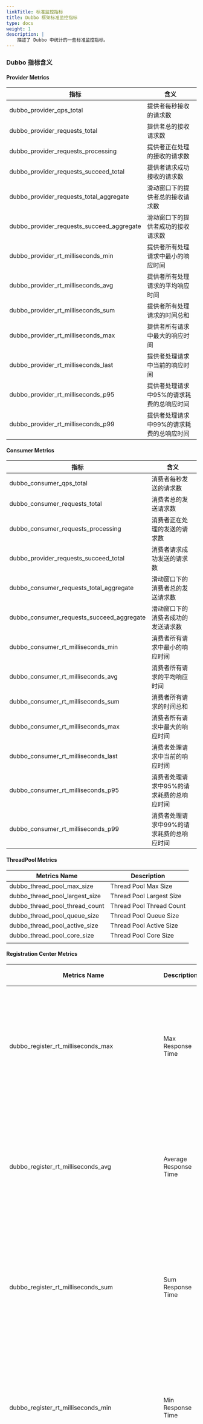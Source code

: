 ```yaml
---
linkTitle: 标准监控指标
title: Dubbo 框架标准监控指标
type: docs
weight: 1
description: |
    描述了 Dubbo 中统计的一些标准监控指标。
---
```


### Dubbo 指标含义
#### Provider Metrics
| 指标                                        | 含义                     |
|-------------------------------------------|------------------------|
| dubbo_provider_qps_total                  | 提供者每秒接收的请求数            |
| dubbo_provider_requests_total             | 提供者总的接收请求数             |
| dubbo_provider_requests_processing        | 提供者正在处理的接收的请求数         |
| dubbo_provider_requests_succeed_total     | 提供者请求成功接收的请求数          |
| dubbo_provider_requests_total_aggregate   | 滑动窗口下的提供者总的接收请求数       |
| dubbo_provider_requests_succeed_aggregate | 滑动窗口下的提供者成功的接收请求数      |
| dubbo_provider_rt_milliseconds_min             | 提供者所有处理请求中最小的响应时间        |
| dubbo_provider_rt_milliseconds_avg             | 提供者所有处理请求的平均响应时间         |
| dubbo_provider_rt_milliseconds_sum             | 提供者所有处理请求的时间总和           |
| dubbo_provider_rt_milliseconds_max             | 提供者所有请求中最大的响应时间        |
| dubbo_provider_rt_milliseconds_last            | 提供者处理请求中当前的响应时间        |
| dubbo_provider_rt_milliseconds_p95             | 提供者处理请求中95%的请求耗费的总响应时间 |
| dubbo_provider_rt_milliseconds_p99             | 提供者处理请求中99%的请求耗费的总响应时间 |


#### Consumer Metrics
| 指标                                        | 含义                                      |
|-------------------------------------------| ----------------------------------------- |
| dubbo_consumer_qps_total                  | 消费者每秒发送的请求数                    |
| dubbo_consumer_requests_total             | 消费者总的发送请求数                      |
| dubbo_consumer_requests_processing        | 消费者正在处理的发送的请求数              |
| dubbo_provider_requests_succeed_total     | 消费者请求成功发送的请求数                |
| dubbo_consumer_requests_total_aggregate   | 滑动窗口下的消费者总的发送请求数          |
| dubbo_consumer_requests_succeed_aggregate | 滑动窗口下的消费者成功的发送请求数        |
| dubbo_consumer_rt_milliseconds_min             | 消费者所有请求中最小的响应时间            |
| dubbo_consumer_rt_milliseconds_avg             | 消费者所有请求的平均响应时间              |
| dubbo_consumer_rt_milliseconds_sum             | 消费者所有请求的时间总和                  |
| dubbo_consumer_rt_milliseconds_max             | 消费者所有请求中最大的响应时间            |
| dubbo_consumer_rt_milliseconds_last            | 消费者处理请求中当前的响应时间            |
| dubbo_consumer_rt_milliseconds_p95             | 消费者处理请求中95%的请求耗费的总响应时间 |
| dubbo_consumer_rt_milliseconds_p99             | 消费者处理请求中99%的请求耗费的总响应时间 |


#### ThreadPool Metrics
| Metrics Name                   | Description              |
| ------------------------------ | ------------------------ |
| dubbo_thread_pool_max_size     | Thread Pool Max Size     |
| dubbo_thread_pool_largest_size | Thread Pool Largest Size |
| dubbo_thread_pool_thread_count | Thread Pool Thread Count |
| dubbo_thread_pool_queue_size   | Thread Pool Queue Size   |
| dubbo_thread_pool_active_size  | Thread Pool Active Size  |
| dubbo_thread_pool_core_size    | Thread Pool Core Size    |
|                                |                          |

#### Registration Center Metrics
| Metrics Name                                       | Description                             | 说明                                     |
| -------------------------------------------------- | --------------------------------------- | ---------------------------------------- |
| dubbo_register_rt_milliseconds_max                 | Max Response Time                       | **应用级** 实例注册总的最大时间         |
| dubbo_register_rt_milliseconds_avg                 | Average Response Time                   | **应用级** 实例注册总的平均时间         |
| dubbo_register_rt_milliseconds_sum                 | Sum Response Time                       | **应用级** 实例注册总的注册时间         |
| dubbo_register_rt_milliseconds_min                 | Min Response Time                       | **应用级** 实例注册总的最小时间         |
| dubbo_registry_register_requests_succeed_total     | Succeed Register Requests               | **应用级** 实例注册成功的次数           |
| dubbo_registry_register_requests_total             | Total Register Requests                 | **应用级** 实例注册总次数包含成功与失败 |
| dubbo_registry_register_requests_failed_total      | Failed Register Requests                | **应用级** 实例注册失败次数             |
| dubbo_register_rt_milliseconds_last                | Last Response Time                      | **应用级** 实例注册最新响应时间         |
| dubbo_registry_register_requests_failed_total      | Failed Register Requests                | **应用级** 实例注册失败次数             |
| dubbo_registry_register_service_total              | Total Service-Level Register Requests   | **接口级** 服务接口注册总数               |
| dubbo.registry.register.service.succeed.total      | Succeed Service-Level Register Requests | **接口级** 服务接口注册成功总数                    |
| dubbo.registry.register.service.failed.total       | Failed Service-Level Register Requests  | **接口级** 服务接口注册失败总数                   |
| dubbo.registry.subscribe.service.num.total         | Total Service-Level Subscribe Num       | **接口级** 服务接口订阅总数              |
| dubbo.registry.subscribe.service.num.succeed.total | Succeed Service-Level Num               | **接口级** 服务接口订阅成功总数                  |
| dubbo.registry.subscribe.service.num.failed.total  | Failed Service-Level Num                | **接口级** 服务接口订阅失败总数              |


#### Metadata Center Metrics
元数据指标生效范围：当元数据为集中式配置时（report-metadata为true或者metadataType为remote）
| Metrics Name                               | Description                    | 说明                                                         |
| ------------------------------------------ | ------------------------------ | ------------------------------------------------------------ |
| dubbo_metadata_push_num_total              | Total Num                      | **提供者** 推送元数据到元数据中心的成功次数,当提供者元数据发生了变更时触发 |
| dubbo_metadata_push_num_succeed_total      | Succeed Push Num               | **提供者** 推送元数据到元数据中心的成功次数,当提供者元数据发生了变更时触发 |
| dubbo_metadata_push_num_failed_total       | Failed Push Num                | **提供者** 推送元数据到元数据中心的失败次数,当提供者元数据发生了变更时并且出现异常触发 |
| dubbo_metadata_subscribe_num_total         | Total Metadata Subscribe Num   | **消费者** 获取元数据的总次数，当消费者启动时本地磁盘缓存无元数据获取元数据的次数 |
| dubbo_metadata_subscribe_num_succeed_total | Succeed Metadata Subscribe Num | **消费者** 获取元数据的总次数，当消费者启动时本地磁盘缓存无元数据并且成功获取元数据的次数 |
| dubbo_metadata_subscribe_num_failed_total  | Failed Metadata Subscribe Num  | **消费者** 获取元数据的总次数，当消费者启动时本地磁盘缓存无元数据并且获取元数据失败的次数 |
| dubbo_push_rt_milliseconds_sum             | Sum Response Time              | **提供者** 推送元数据到元数据中心的总时间                   |
| dubbo_push_rt_milliseconds_last            | Last Response Time             | **提供者** 推送元数据到元数据中心的最新耗时                 |
| dubbo_push_rt_milliseconds_min             | Min Response Time              | **提供者** 推送元数据到元数据中心的最小时间                 |
| dubbo_push_rt_milliseconds_max             | Max Response Time              | **提供者** 推送元数据到元数据中心的最大时间                 |
| dubbo_push_rt_milliseconds_avg             | Average Response Time          | **提供者** 推送元数据到元数据中心的平均时间                 |
| dubbo_subscribe_rt_milliseconds_sum        | Sum Response Time              | **消费者** 获取元数据从元数据中心的总时间                  |
| dubbo_subscribe_rt_milliseconds_last       | Last Response Time             | **消费者** 推送元数据到元数据中心的最新耗时                 |
| dubbo_subscribe_rt_milliseconds_min        | Min Response Time              | **消费者** 推送元数据到元数据中心的最小时间                 |
| dubbo_subscribe_rt_milliseconds_max        | Max Response Time              | **消费者** 推送元数据到元数据中心的最大时间                 |
| dubbo_subscribe_rt_milliseconds_avg        | Average Response Time          | **消费者** 推送元数据到元数据中心的平均时间                 |

 
####   Provider Exception
| MetricsName                                        | Description                                                  |说明|
| -------------------------------------------------- | ------------------------------------------------------------ |------------------------------------------------------------ |
| dubbo.provider.requests.business.failed.total            | Total Failed Business Requests  |当RPC请求异常状态码为 RpcException.BIZ_EXCEPTION|
| dubbo.provider.requests.timeout.total                    | Total Timeout Failed Requests |当RPC请求异常为超时异常状态码为 RpcException.TIMEOUT_EXCEPTION |
| dubbo.provider.requests.limit.total                      | Total Limit Failed Requests |RPC请求中一般为并发数超过了限制 max concurrent invoke 或者是超过了系统的上限出现了异常状态码为RpcException.LIMIT_EXCEEDED_EXCEPTION或者异常类型为LimitExceededException LimitExceededException |
| dubbo.provider.requests.unknown.failed.total             | Total Unknown Failed Requests |暂为归类的其他类型的异常具体分析根据日志来看 |
| dubbo.provider.requests.failed.total                     | Total Failed Requests |总的异常次数                           |
| dubbo.provider.requests.failed.network.total             | Total network Failed Requests |一般发生在网络连接失败或者网络通信时候发生的异常，对应Java异常为RemotingException |
| dubbo.provider.requests.failed.service.unavailable.total | Total Service Unavailable Failed Requests |当不存在提供者或者调用了被禁止访问提的提供者时候会出现此异常 ，对应异常码FORBIDDEN_EXCEPTION |
| dubbo.provider.requests.failed.codec.total               | Total codec failed | 序列化相关的异常，异常码SERIALIZATION_EXCEPTION              |

####  Consumer Exception
| MetricsName                                        | Description                                                  |说明|
| -------------------------------------------------- | ------------------------------------------------------------ |------------------------------------------------------------ |
| dubbo.consumer.requests.business.failed.total            | Total Failed Business Requests  |当RPC请求异常状态码为RpcException.BIZ_EXCEPTION|
| dubbo.consumer.requests.timeout.total                    | Total Timeout Failed Requests |当RPC请求异常为超时异常状态码为RpcException.TIMEOUT_EXCEPTION |
| dubbo.consumer.requests.limit.total                      | Total Limit Failed Requests |RPC请求状态码为RpcException.LIMIT_EXCEEDED_EXCEPTION或者异常类型为LimitExceededException 一般为并发数超过了限制 max concurrent invoke 或者是超过了系统的上限出现了异常LimitExceededException |
| dubbo.consumer.requests.unknown.failed.total             | Total Unknown Failed Requests |暂为归类的其他类型的异常具体分析根据日志来看 |
| dubbo.consumer.requests.failed.total                     | Total Failed Requests |总的异常次数                           |
| dubbo.consumer.requests.failed.network.total             | Total network Failed Requests |一般发生在网络连接失败或者网络通信时候发生的异常，对应Java异常为RemotingException |
| dubbo.consumer.requests.failed.service.unavailable.total | Total Service Unavailable Failed Requests |当不存在提供者或者调用了被禁止访问提的提供者时候会出现此异常 ，对应异常码FORBIDDEN_EXCEPTION |
| dubbo.consumer.requests.failed.codec.total               | Total codec failed | 序列化相关的异常，异常码SERIALIZATION_EXCEPTION              |


#### Configcenter
| Metrics Name             | Description          |
| ------------------------ | -------------------- |
| dubbo.configcenter.total | Config Changed Total |


#### ApplicationInfo
 | Metrics Name                 | Description            |
| ---------------------------- | ---------------------- |
| dubbo_application_info_total | Total Application Info |
 